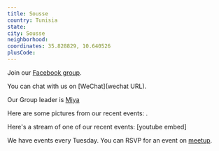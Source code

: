 ```yaml
---
title: Sousse
country: Tunisia
state: 
city: Sousse
neighborhood: 
coordinates: 35.828829, 10.640526
plusCode:
---
```

Join our [Facebook group](https://www.facebook.com/groups/692791100897252).

You can chat with us on [WeChat](wechat URL).

Our Group leader is [Miya](freecodecamp.org/miya)

Here are some pictures from our recent events:
![]().

Here's a stream of one of our recent events:
[youtube embed]

We have events every Tuesday. You can RSVP for an event on [meetup](meetupurl).
